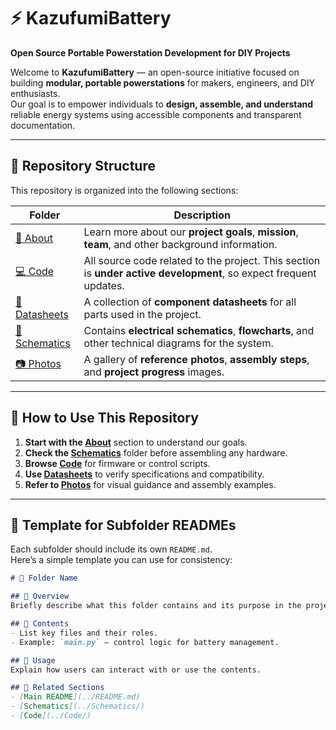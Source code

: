 # ⚡ KazufumiBattery  
**Open Source Portable Powerstation Development for DIY Projects**

Welcome to **KazufumiBattery** — an open-source initiative focused on building **modular, portable powerstations** for makers, engineers, and DIY enthusiasts.  
Our goal is to empower individuals to **design, assemble, and understand** reliable energy systems using accessible components and transparent documentation.  

---

## 🧭 Repository Structure  

This repository is organized into the following sections:

| Folder | Description |
|--------|--------------|
| [📘 About](About/) | Learn more about our **project goals**, **mission**, **team**, and other background information. |
| [💻 Code](Code/) | All source code related to the project. This section is **under active development**, so expect frequent updates. |
| [📑 Datasheets](Datasheets/) | A collection of **component datasheets** for all parts used in the project. |
| [🧩 Schematics](Schematics/) | Contains **electrical schematics**, **flowcharts**, and other technical diagrams for the system. |
| [📷 Photos](Photos/) | A gallery of **reference photos**, **assembly steps**, and **project progress** images. |

---

## 🧱 How to Use This Repository  

1. **Start with the [About](About/)** section to understand our goals.  
2. **Check the [Schematics](Schematics/)** folder before assembling any hardware.  
3. **Browse [Code](Code/)** for firmware or control scripts.  
4. **Use [Datasheets](Datasheets/)** to verify specifications and compatibility.  
5. **Refer to [Photos](Photos/)** for visual guidance and assembly examples.  

---

## 🔗 Template for Subfolder READMEs  

Each subfolder should include its own `README.md`.  
Here’s a simple template you can use for consistency:

```markdown
# 📂 Folder Name

## 📖 Overview
Briefly describe what this folder contains and its purpose in the project.

## 📁 Contents
- List key files and their roles.
- Example: `main.py` — control logic for battery management.

## 🧰 Usage
Explain how users can interact with or use the contents.

## 🧩 Related Sections
- [Main README](../README.md)
- [Schematics](../Schematics/)
- [Code](../Code/)
